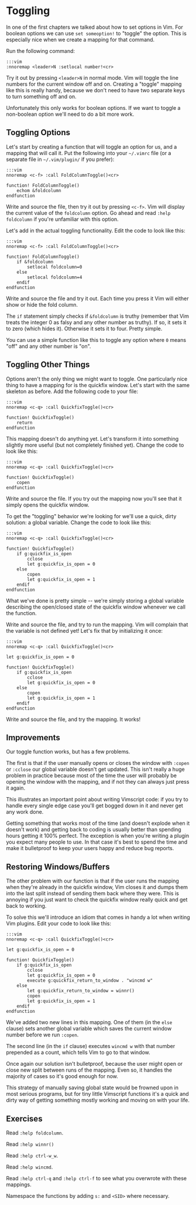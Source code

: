 Toggling
========

In one of the first chapters we talked about how to set options in Vim.  For
boolean options we can use `set someoption!` to "toggle" the option.  This is
especially nice when we create a mapping for that command.

Run the following command:

    :::vim
    :nnoremap <leader>N :setlocal number!<cr>

Try it out by pressing `<leader>N` in normal mode.  Vim will toggle the line
numbers for the current window off and on.  Creating a "toggle" mapping like
this is really handy, because we don't need to have two separate keys to turn
something off and on.

Unfortunately this only works for boolean options.  If we want to toggle
a non-boolean option we'll need to do a bit more work.

Toggling Options
----------------

Let's start by creating a function that will toggle an option for us, and
a mapping that will call it.  Put the following into your `~/.vimrc` file (or
a separate file in `~/.vim/plugin/` if you prefer):

    :::vim
    nnoremap <c-f> :call FoldColumnToggle()<cr>

    function! FoldColumnToggle()
        echom &foldcolumn
    endfunction

Write and source the file, then try it out by pressing `<c-f>`.  Vim will
display the current value of the `foldcolumn` option.  Go ahead and read `:help
foldcolumn` if you're unfamiliar with this option.

Let's add in the actual toggling functionality.  Edit the code to look like
this:

    :::vim
    nnoremap <c-f> :call FoldColumnToggle()<cr>

    function! FoldColumnToggle()
        if &foldcolumn
            setlocal foldcolumn=0
        else
            setlocal foldcolumn=4
        endif
    endfunction

Write and source the file and try it out.  Each time you press it Vim will
either show or hide the fold column.

The `if` statement simply checks if `&foldcolumn` is truthy (remember that Vim
treats the integer 0 as falsy and any other number as truthy).  If so, it sets
it to zero (which hides it).  Otherwise it sets it to four.  Pretty simple.

You can use a simple function like this to toggle any option where `0` means
"off" and any other number is "on".

Toggling Other Things
---------------------

Options aren't the only thing we might want to toggle.  One particularly nice
thing to have a mapping for is the quickfix window.  Let's start with the same
skeleton as before.  Add the following code to your file:

    :::vim
    nnoremap <c-q> :call QuickfixToggle()<cr>

    function! QuickfixToggle()
        return
    endfunction

This mapping doesn't do anything yet.  Let's transform it into something
slightly more useful (but not completely finished yet).  Change the code to
look like this:

    :::vim
    nnoremap <c-q> :call QuickfixToggle()<cr>

    function! QuickfixToggle()
        copen
    endfunction

Write and source the file.  If you try out the mapping now you'll see that it
simply opens the quickfix window.

To get the "toggling" behavior we're looking for we'll use a quick, dirty
solution: a global variable.  Change the code to look like this:

    :::vim
    nnoremap <c-q> :call QuickfixToggle()<cr>

    function! QuickfixToggle()
        if g:quickfix_is_open
            cclose
            let g:quickfix_is_open = 0
        else
            copen
            let g:quickfix_is_open = 1
        endif
    endfunction

What we've done is pretty simple -- we're simply storing a global variable
describing the open/closed state of the quickfix window whenever we call the
function.

Write and source the file, and try to run the mapping.  Vim will complain that
the variable is not defined yet!  Let's fix that by initializing it once:

    :::vim
    nnoremap <c-q> :call QuickfixToggle()<cr>

    let g:quickfix_is_open = 0

    function! QuickfixToggle()
        if g:quickfix_is_open
            cclose
            let g:quickfix_is_open = 0
        else
            copen
            let g:quickfix_is_open = 1
        endif
    endfunction

Write and source the file, and try the mapping.  It works!

Improvements
------------

Our toggle function works, but has a few problems.

The first is that if the user manually opens or closes the window with `:copen`
or `:cclose` our global variable doesn't get updated.  This isn't really a huge
problem in practice because most of the time the user will probably be opening
the window with the mapping, and if not they can always just press it again.

This illustrates an important point about writing Vimscript code: if you try to
handle every single edge case you'll get bogged down in it and never get any
work done.

Getting something that works most of the time (and doesn't explode when it
doesn't work) and getting back to coding is usually better than spending hours
getting it 100% perfect.  The exception is when you're writing a plugin you
expect many people to use.  In that case it's best to spend the time and make it
bulletproof to keep your users happy and reduce bug reports.

Restoring Windows/Buffers
-------------------------

The other problem with our function is that if the user runs the mapping when
they're already in the quickfix window, Vim closes it and dumps them into the
last split instead of sending them back where they were.  This is annoying if
you just want to check the quickfix window really quick and get back to working.

To solve this we'll introduce an idiom that comes in handy a lot when writing
Vim plugins.  Edit your code to look like this:

    :::vim
    nnoremap <c-q> :call QuickfixToggle()<cr>

    let g:quickfix_is_open = 0

    function! QuickfixToggle()
        if g:quickfix_is_open
            cclose
            let g:quickfix_is_open = 0
            execute g:quickfix_return_to_window . "wincmd w"
        else
            let g:quickfix_return_to_window = winnr()
            copen
            let g:quickfix_is_open = 1
        endif
    endfunction

We've added two new lines in this mapping.  One of them (in the `else` clause)
sets another global variable which saves the current window number before we run
`:copen`.

The second line (in the `if` clause) executes `wincmd w` with that number
prepended as a count, which tells Vim to go to that window.

Once again our solution isn't bulletproof, because the user might open or close
new split between runs of the mapping.  Even so, it handles the majority of
cases so it's good enough for now.

This strategy of manually saving global state would be frowned upon in most
serious programs, but for tiny little Vimscript functions it's a quick and dirty
way of getting something mostly working and moving on with your life.

Exercises
---------

Read `:help foldcolumn`.

Read `:help winnr()`

Read `:help ctrl-w_w`.

Read `:help wincmd`.

Read `:help ctrl-q` and `:help ctrl-f` to see what you overwrote with these
mappings.

Namespace the functions by adding `s:` and `<SID>` where necessary.
